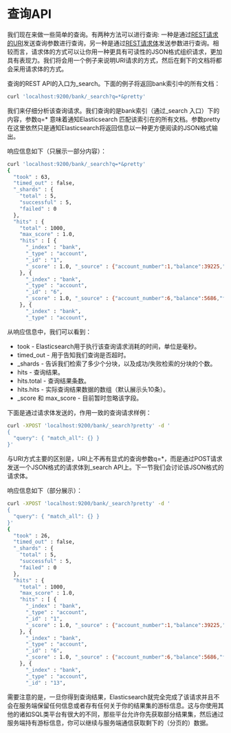 # 查询API

我们现在来做一些简单的查询。有两种方法可以进行查询: 一种是通过[REST请求的URI](/search-apis/uri-search.md)发送查询参数进行查询，另一种是通过[REST请求体](/search-apis/request-body-search/README.md)发送参数进行查询。相较而言，请求体的方式可以让你用一种更具有可读性的JSON格式组织请求，更加具有表现力。我们将会用一个例子来说明URI请求的方式，然后在剩下的文档将都会采用请求体的方式。

查询的REST API的入口为\_search。下面的例子将返回bank索引中的所有文档：

```bash
curl 'localhost:9200/bank/_search?q=*&pretty'
```

我们来仔细分析该查询请求。我们查询的是bank索引（通过\_search 入口）下的内容，参数q=\* 意味着通知Elasticsearch 匹配该索引在的所有文档。参数pretty在这里依然只是通知Elasticsearch将返回信息以一种更方便阅读的JSON格式输出。

响应信息如下（只展示一部分内容）：

```bash
curl 'localhost:9200/bank/_search?q=*&pretty'
{
  "took" : 63,
  "timed_out" : false,
  "_shards" : {
    "total" : 5,
    "successful" : 5,
    "failed" : 0
  },
  "hits" : {
    "total" : 1000,
    "max_score" : 1.0,
    "hits" : [ {
      "_index" : "bank",
      "_type" : "account",
      "_id" : "1",
      "_score" : 1.0, "_source" : {"account_number":1,"balance":39225,"firstname":"Amber","lastname":"Duke","age":32,"gender":"M","address":"880 Holmes Lane","employer":"Pyrami","email":"amberduke@pyrami.com","city":"Brogan","state":"IL"}
    }, {
      "_index" : "bank",
      "_type" : "account",
      "_id" : "6",
      "_score" : 1.0, "_source" : {"account_number":6,"balance":5686,"firstname":"Hattie","lastname":"Bond","age":36,"gender":"M","address":"671 Bristol Street","employer":"Netagy","email":"hattiebond@netagy.com","city":"Dante","state":"TN"}
    }, {
      "_index" : "bank",
      "_type" : "account",
```

从响应信息中，我们可以看到：

* took - Elasticsearch用于执行该查询请求消耗的时间，单位是毫秒。
* timed\_out - 用于告知我们查询是否超时。
* \_shards - 告诉我们检索了多少个分块，以及成功\/失败检索的分块的个数。
* hits - 查询结果。
* hits.total - 查询结果条数。
* hits.hits - 实际查询结果数据的数组（默认展示头10条）。
* \_score 和 max\_score - 目前暂时忽略该字段。

下面是通过请求体发送的，作用一致的查询请求样例：

```bash
curl -XPOST 'localhost:9200/bank/_search?pretty' -d '
{
  "query": { "match_all": {} }
}'
```

与URI方式主要的区别是，URI上不再有显式的查询参数q=\*，而是通过POST请求发送一个JSON格式的请求体到\_search API上。下一节我们会讨论该JSON格式的请求体。

响应信息如下（部分展示）：

```bash
curl -XPOST 'localhost:9200/bank/_search?pretty' -d '
{
  "query": { "match_all": {} }
}'
{
  "took" : 26,
  "timed_out" : false,
  "_shards" : {
    "total" : 5,
    "successful" : 5,
    "failed" : 0
  },
  "hits" : {
    "total" : 1000,
    "max_score" : 1.0,
    "hits" : [ {
      "_index" : "bank",
      "_type" : "account",
      "_id" : "1",
      "_score" : 1.0, "_source" : {"account_number":1,"balance":39225,"firstname":"Amber","lastname":"Duke","age":32,"gender":"M","address":"880 Holmes Lane","employer":"Pyrami","email":"amberduke@pyrami.com","city":"Brogan","state":"IL"}
    }, {
      "_index" : "bank",
      "_type" : "account",
      "_id" : "6",
      "_score" : 1.0, "_source" : {"account_number":6,"balance":5686,"firstname":"Hattie","lastname":"Bond","age":36,"gender":"M","address":"671 Bristol Street","employer":"Netagy","email":"hattiebond@netagy.com","city":"Dante","state":"TN"}
    }, {
      "_index" : "bank",
      "_type" : "account",
      "_id" : "13",
```

需要注意的是，一旦你得到查询结果，Elasticsearch就完全完成了该请求并且不会在服务端保留任何信息或者存有任何关于你的结果集的游标信息。这与你使用其他的诸如SQL类平台有很大的不同，那些平台允许你先获取部分结果集，然后通过服务端持有游标信息，你可以继续与服务端通信获取剩下的（分页的）数据。

